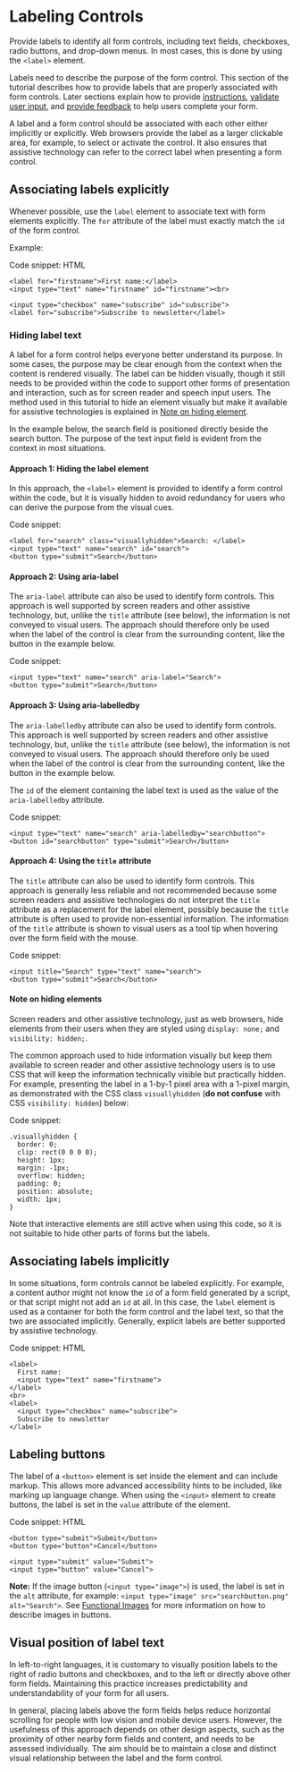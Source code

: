 # Labeling Controls 



Provide labels to identify all form controls, including text fields,  checkboxes, radio buttons, and drop-down menus. In most cases, this is  done by using the `<label>` element.

Labels need to describe the purpose of the form control. This section of the tutorial describes how to provide labels that are properly  associated with form controls. Later sections explain how to provide [instructions](https://www.w3.org/WAI/tutorials/forms/instructions/), [validate user input](https://www.w3.org/WAI/tutorials/forms/validation/), and [provide feedback](https://www.w3.org/WAI/tutorials/forms/notifications/) to help users complete your form.

A label and a form control should be associated with each other  either implicitly or explicitly. Web browsers provide the label as a  larger clickable area, for example, to select or activate the control.  It also ensures that assistive technology can refer to the correct label when presenting a form control.



## Associating labels explicitly

Whenever possible, use the `label` element to associate text with form elements explicitly. The `for` attribute of the label must exactly match the `id` of the form control.

Example: 

Code snippet: HTML

```
<label for="firstname">First name:</label>
<input type="text" name="firstname" id="firstname"><br>

<input type="checkbox" name="subscribe" id="subscribe">
<label for="subscribe">Subscribe to newsletter</label>
```



### Hiding label text

A label for a form control helps everyone better understand its  purpose. In some cases, the purpose may be clear enough from the context when the content is rendered visually. The label can be hidden  visually, though it still needs to be provided within the code to  support other forms of presentation and interaction, such as for screen  reader and speech input users. The method used in this tutorial to hide  an element visually but make it available for assistive technologies is  explained in [Note on hiding element](https://www.w3.org/WAI/tutorials/forms/labels/#note-on-hiding-elements).

In the example below, the search field is positioned directly beside  the search button. The purpose of the text input field is evident from  the context in most situations.

#### **Approach 1:** Hiding the label element

In this approach, the `<label>` element is provided  to identify a form control within the code, but it is visually hidden to avoid redundancy for users who can derive the purpose from the visual  cues.

Code snippet: 

```
<label for="search" class="visuallyhidden">Search: </label>
<input type="text" name="search" id="search">
<button type="submit">Search</button>
```



#### **Approach 2:** Using aria-label

The `aria-label` attribute can also be used to identify  form controls. This approach is well supported by screen readers and  other assistive technology, but, unlike the `title` attribute (see below), the information is not conveyed to visual users. The  approach should therefore only be used when the label of the control is  clear from the surrounding content, like the button in the example  below.

Code snippet: 

```
<input type="text" name="search" aria-label="Search">
<button type="submit">Search</button>
```



#### **Approach 3:** Using aria-labelledby

The `aria-labelledby` attribute can also be used to  identify form controls. This approach is well supported by screen  readers and other assistive technology, but, unlike the `title` attribute (see below), the information is not conveyed to visual users. The approach should therefore only be used when the label of the  control is clear from the surrounding content, like the button in the  example below.

The `id` of the element containing the label text is used as the value of the `aria-labelledby` attribute.

Code snippet: 

```
<input type="text" name="search" aria-labelledby="searchbutton">
<button id="searchbutton" type="submit">Search</button>
```



#### **Approach 4:** Using the `title` attribute

The `title` attribute can also be used to identify form  controls. This approach is generally less reliable and not recommended  because some screen readers and assistive technologies do not interpret  the `title` attribute as a replacement for the label element, possibly because the `title` attribute is often used to provide non-essential information. The information of the `title` attribute is shown to visual users as a tool tip when hovering over the form field with the mouse.

Code snippet: 

```
<input title="Search" type="text" name="search">
<button type="submit">Search</button>
```





#### Note on hiding elements

Screen readers and other assistive technology, just as web browsers, hide elements from their users when they are styled using `display: none;` and `visibility: hidden;`.

The common approach used to hide information visually but keep them  available to screen reader and other assistive technology users is to  use CSS that will keep the information technically visible but  practically hidden. For example, presenting the label in a 1-by-1 pixel  area with a 1-pixel margin, as demonstrated with the CSS class `visuallyhidden` (**do not confuse** with CSS `visibility: hidden`) below:

Code snippet: 

```
.visuallyhidden {
  border: 0;
  clip: rect(0 0 0 0);
  height: 1px;
  margin: -1px;
  overflow: hidden;
  padding: 0;
  position: absolute;
  width: 1px;
}
```

Note that interactive elements are still active when using this code, so it is not suitable to hide other parts of forms but the labels.



## Associating labels implicitly

In some situations, form controls cannot be labeled explicitly. For example, a content author might not know the `id` of a form field generated by a script, or that script might not add an `id` at all. In this case, the `label` element is used as a container for both the form control and the label  text, so that the two are associated implicitly. Generally, explicit  labels are better supported by assistive technology.

Code snippet: HTML

```
<label>
  First name:
  <input type="text" name="firstname">
</label>
<br>
<label>
  <input type="checkbox" name="subscribe">
  Subscribe to newsletter
</label>
```



## Labeling buttons

The label of a `<button>` element is set inside the  element and can include markup. This allows more advanced accessibility  hints to be included, like marking up language change. When using the `<input>` element to create buttons, the label is set in the `value` attribute of the element.

Code snippet: HTML

```
<button type="submit">Submit</button>
<button type="button">Cancel</button>

<input type="submit" value="Submit">
<input type="button" value="Cancel">
```

**Note:** If the image button (`<input type="image">`) is used, the label is set in the `alt` attribute, for example: `<input type="image" src="searchbutton.png" alt="Search">`. See [Functional Images](https://www.w3.org/WAI/tutorials/images/functional/#image-used-in-a-button) for more information on how to describe images in buttons.



## Visual position of label text

In left-to-right languages, it is customary to visually position  labels to the right of radio buttons and checkboxes, and to the left or  directly above other form fields. Maintaining this practice increases  predictability and understandability of your form for all users.

In general, placing labels above the form fields helps reduce  horizontal scrolling for people with low vision and mobile device users. However, the usefulness of this approach depends on other design  aspects, such as the proximity of other nearby form fields and content,  and needs to be assessed individually. The aim should be to maintain a  close and distinct visual relationship between the label and the form  control.